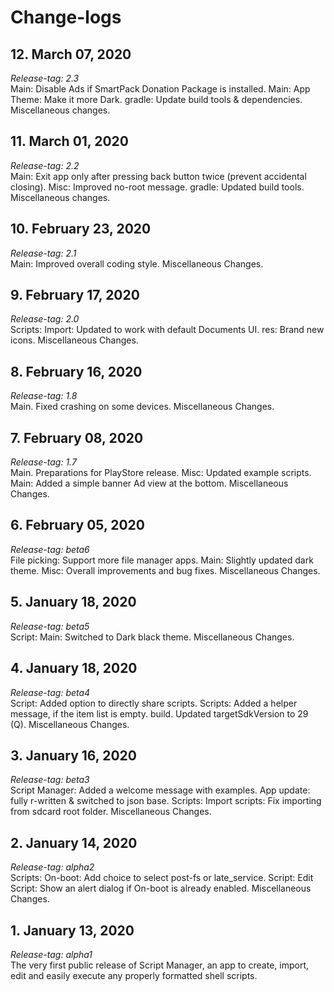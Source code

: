 # Change-logs

## 12. March 07, 2020
*Release-tag: 2.3*<br>
Main: Disable Ads if SmartPack Donation Package is installed. Main: App Theme: Make it more Dark. gradle: Update build tools & dependencies. Miscellaneous changes.

## 11. March 01, 2020
*Release-tag: 2.2*<br>
Main: Exit app only after pressing back button twice (prevent accidental closing). Misc: Improved no-root message. gradle: Updated build tools. Miscellaneous changes.

## 10. February 23, 2020
*Release-tag: 2.1*<br>
Main: Improved overall coding style. Miscellaneous Changes.

## 9. February 17, 2020
*Release-tag: 2.0*<br>
Scripts: Import: Updated to work with default Documents UI. res: Brand new icons. Miscellaneous Changes.

## 8. February 16, 2020
*Release-tag: 1.8*<br>
Main. Fixed crashing on some devices. Miscellaneous Changes.

## 7. February 08, 2020
*Release-tag: 1.7*<br>
Main. Preparations for PlayStore release. Misc: Updated example scripts. Main: Added a simple banner Ad view at the bottom. Miscellaneous Changes.

## 6. February 05, 2020
*Release-tag: beta6*<br>
File picking: Support more file manager apps. Main: Slightly updated dark theme. Misc: Overall improvements and bug fixes. Miscellaneous Changes.

## 5. January 18, 2020
*Release-tag: beta5*<br>
Script: Main: Switched to Dark black theme. Miscellaneous Changes.

## 4. January 18, 2020
*Release-tag: beta4*<br>
Script: Added option to directly share scripts. Scripts: Added a helper message, if the item list is empty. build. Updated targetSdkVersion to 29 (Q). Miscellaneous Changes.

## 3. January 16, 2020
*Release-tag: beta3*<br>
Script Manager: Added a welcome message with examples. App update: fully r-written & switched to json base. Scripts: Import scripts: Fix importing from sdcard root folder. Miscellaneous Changes.

## 2. January 14, 2020
*Release-tag: alpha2*<br>
Scripts: On-boot: Add choice to select post-fs or late_service. Script: Edit Script: Show an alert dialog if On-boot is already enabled. Miscellaneous Changes.

## 1. January 13, 2020
*Release-tag: alpha1*<br>
The very first public release of Script Manager, an app to create, import, edit and easily execute any properly formatted shell scripts.
